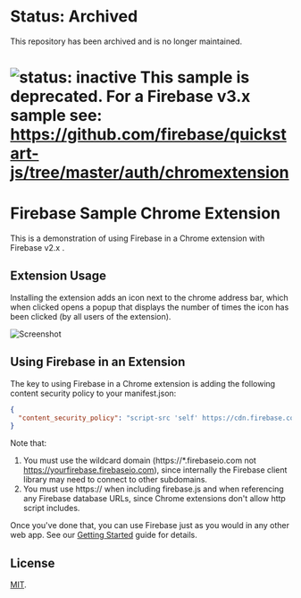 # Status: Archived
This repository has been archived and is no longer maintained.

![status: inactive](https://img.shields.io/badge/status-inactive-red.svg)
This sample is deprecated. For a Firebase v3.x sample see: https://github.com/firebase/quickstart-js/tree/master/auth/chromextension
===================

Firebase Sample Chrome Extension
================================
This is a demonstration of using Firebase in a Chrome extension with Firebase v2.x .

Extension Usage
-----
Installing the extension adds an icon next to the chrome address bar, which when clicked opens a popup that displays the number of times the icon has been clicked (by all users of the extension).

![Screenshot](http://firebase.github.io/external_images/firebase-chrome-extension.png)


Using Firebase in an Extension
------------------------------
The key to using Firebase in a Chrome extension is adding the following content security policy to your manifest.json:

```json
{
  "content_security_policy": "script-src 'self' https://cdn.firebase.com https://*.firebaseio.com; object-src 'self'"
}
```

Note that:

1. You must use the wildcard domain (https://*.firebaseio.com not https://yourfirebase.firebaseio.com), since internally the Firebase client library may need to connect to other subdomains.
2. You must use https:// when including firebase.js and when referencing any Firebase database URLs, since Chrome extensions don't allow http script includes.

Once you've done that, you can use Firebase just as you would in any other web app.  See our [Getting Started](https://www.firebase.com/docs/) guide for details.

License
-------
[MIT](http://firebase.mit-license.org/).
